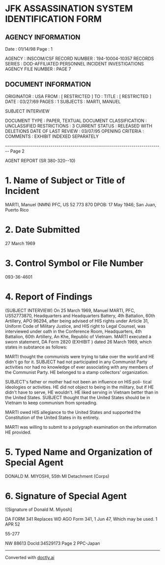 # JFK ASSASSINATION SYSTEM IDENTIFICATION FORM

## AGENCY INFORMATION

Date : 01/14/98
Page : 1

AGENCY : INSCOM/CSF
RECORD NUMBER : 194-10004-10357
RECORDS SERIES : DOD-AFFILIATED PERSONNEL INCIDENT INVESTIGATIONS
AGENCY FILE NUMBER : PAGE 7

## DOCUMENT INFORMATION

ORIGINATOR : USA
FROM : [ RESTRICTED ]
TO :
TITLE : [ RESTRICTED ]
DATE : 03/27/69
PAGES : 1
SUBJECTS : MARTI, MANUEL

SUBJECT INTERVIEW

DOCUMENT TYPE : PAPER, TEXTUAL DOCUMENT
CLASSIFICATION : UNCLASSIFIED
RESTRICTIONS : 3
CURRENT STATUS : RELEASED WITH DELETIONS
DATE OF LAST REVIEW : 03/07/95
OPENING CRITERIA :
COMMENTS : EXHIBIT INDEXED SEPARATELY


-------------------------------------------------------------------------------- Page 2

AGENT REPORT
(SR 380-320--10)

# 1. Name of Subject or Title of Incident
MARTI, Manuel (NMN)
PFC, US 52 773 870
DPOB: 17 May 1946; San Juan, Puerto Rico

# 2. Date Submitted
27 March 1969

# 3. Control Symbol or File Number
093-36-4601

# 4. Report of Findings

(SUBJECT INTERVIEW) On 25 March 1969, Manuel MARTI, PFC, US52773870,
Headquarters and Headquarters Battery, 4th Battalion, 60th Artillery, APO
96294, after being advised of HIS rights under Article 31, Uniform Code of
Military Justice, and HIS right to Legal Counsel, was interviewed under oath
in the Conference Room, Headquarters, 4th Battalion, 60th Artillery, An Khe,
Republic of Vietnam. MARTI executed a sworn statement, DA Form 2820
(EXHIBIT ) dated 26 March 1969, which states in substance as follows:

MARTI thought the communists were trying to take over the world and
HE didn't go for it. SUBJECT had not participated in any Communist Party
activities nor had no knowledge of ever associating with any members of the
Communist Party. HE belonged to a stamp collectors' organization.

SUBJECT's father or mother had not been an influence on HIS poli-
tical ideologies or activities. HE did not object to being in the military,
but if HE didn't have to serve, HE wouldn't. HE liked serving in Vietnam
better than in the United States. SUBJECT thought that the United States
should be in Vietnam to keep communism from spreading.

MARTI owed HIS allegiance to the United States and supported the
Constitution of the United States in its entirety.

MARTI was willing to submit to a polygraph examination on the
information HE provided.

# 5. Typed Name and Organization of Special Agent
DONALD M. MIYOSHI, 55th MI Detachment (Corps)

# 6. Signature of Special Agent
![Signature of Donald M. Miyosh]

DA FORM 341 Replaces WD AGO Form 341, 1 Jun 47, Which may be used.
1 APR 52

55-277

NW 88613 Docld:34529173 Page 2
PPC-Japan


---
Converted with [doctly.ai](https://doctly.ai)